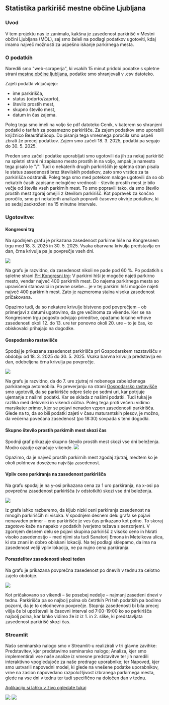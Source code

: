 ## Statistika parkirišč mestne občine Ljubljana

### Uvod 
V tem projektu nas je zanimalo, kakšna je zasedenost parkirišč v Mestni občini Ljubljana (MOL), saj smo želeli na podlagi podatkov ugotoviti, kdaj imamo največ možnosti za uspešno iskanje parkirnega mesta.



### O podatkih
Naredili smo "web-scraperja", ki vsakih 15 minut pridobi podatke s spletne strani [mestne občine ljubljana](https://www.lpt.si/parkirisca/informacije-za-parkiranje/prikaz-zasedenosti-parkirisc),
podatke smo shranjevali v .csv datoteko.

Zajeti podatki vključujejo:

- ime parkirišča,
- status (odprto/zaprto),
- število prostih mest,
- skupno število mest,
- datum in čas zajema.

Poleg tega smo imeli na voljo še pdf datoteko Cenik, v katerem so shranjeni podatki o tarifah za posamezno parkirišče.
Za zajem podatkov smo uporabili knjižnico BeautifulSoup.
Do pisanja tega vmesnega poročila smo uspeli zbrati že precej podatkov. Zajem smo začeli 18. 3. 2025, podatki pa segajo do 30. 5. 2025.

Preden smo začeli podatke uporabljati smo ugotovili da jih za nekaj parkirišč na spletni strani ni zapisano mesto prostih in na voljo, ampak je namesto tega pisalo le "/". Tudi o nekaterih drugih parkiriščih je spletna stran pisala le status zasedenosti brez številskih podatkov, zato smo vrstice za ta parkirišča odstranili.
Poleg tega smo med potekom naloge ugotovili da so ob nekatrih časih zapisane nelogične vrednosti - število prostih mest je bilo večje od števila vseh parkirnih mest. To smo popravili tako, da smo število prostih mest zgoraj omejili z številom parkirišč.
Kot popravek za končno poročilo, smo pri nekaterih analizah popravili časovne okvirje podatkov, ki so sedaj zaokroženi na 15 minutne intervale.

### Ugotovitve:

#### Kongresni trg
Na spodnjem grafu je prikazana zasedenost parkirne hiše na Kongresnem trgu med 18. 3. 2025 in 30. 5. 2025. Vsaka obarvana krivulja predstavlja en dan, črna krivulja pa je povprečje vseh dni.

<img src="slike/primer1.png"/>

Na grafu je razvidno, da zasedenost nikoli ne pade pod 60 %. Po podatkih s spletne strani [PH Kongresni trg](https://www.lpt.si/parkirisca/lokacije-in-opis-parkirisc/parkirisca-za-osebna-vozila/ph-kongresni-trg):
V parkirni hiši je mogoče najeti parkirno mesto, vendar največ 400 parkirnih mest. Do najema parkirnega mesta so upravičeni stanovalci in pravne osebe...
je v tej parkirni hiši mogoče najeti največ 400 parkirnih mest. Zato je razmeroma stalna visoka zasedenost pričakovana.

Opazimo tudi, da so nekatere krivulje bistveno pod povprečjem – ob primerjavi z datumi ugotovimo, da gre večinoma za vikende. Ker se na Kongresnem trgu pogosto odvijajo prireditve, 
opažamo lokalne vrhove zasedenosti okoli 12. do 13. ure ter ponovno okoli 20. ure – to je čas, ko obiskovalci prihajajo na dogodke.

#### Gospodarsko rastavišče
Spodaj je prikazana zasedenost parkirišča pri Gospodarskem razstavišču v obdobju od 18. 3. 2025 do 30. 5. 2025. Vsaka barvna krivulja predstavlja en dan, odebeljena črna krivulja pa povprečje.

<img src="slike/primer2.png"/>

Na grafu je razvidno, da do 7. ure zjutraj ni nobenega zabeleženega parkiranega avtomobila. Po preverjanju na strani [Gospodarsko rastavišče](https://www.lpt.si/parkirisca/lokacije-in-opis-parkirisc/parkirisca-za-osebna-vozila/gospodarsko-razstavisce) 
smo ugotovili, da se parkirišče odpre šele po sedmi uri, kar potrjuje ujemanje z našimi podatki.
Kar se sklada z našimi podatki.
Tudi tukaj je razlika med delovniki in vikendi očitna. 
Poleg tega proti večeru vidimo marsikater primer, kjer se pojavi nenaden vzpon zasedenosti parkirišča. Glede na to, da so bili podatki zajeti v času maturantskih plesov, je možno, da večerna povečana zasedenost (po 18:30) sovpada s temi dogodki.

#### Skupno število prostih parkirnih mest skozi čas
Spodnji graf prikazuje skupno število prostih mest skozi vse dni beleženja. Modro ozadje označuje vikende.
<img src="slike/primer8.png"/>

Opazimo, da je največ prostih parkirnih mest zgodaj zjutraj, medtem ko je okoli poldneva dosežena najvišja zasedenost.



#### Vpliv cene parkiranja na zasedenost parkirišča

Na grafu spodaj je na y-osi prikazana cena za 1 uro parkiranja, na x-osi pa povprečna zasedenost parkirišča (v odstotkih) skozi vse dni beleženja.

<img src="slike/primer3.png"/>

Iz grafa lahko razberemo, da kljub nizki ceni parkiranja zasedenost na mnogih parkiriščih ni visoka.
V spodnjem desnem delu grafa se pojavi nenavaden primer – eno parkirišče je ves čas prikazano kot polno. To skoraj zagotovo kaže na napako v podatkih (verjetno težava s senzorjem).
V zgornjem desnem delu se pojavi skupina parkirišč z visoko ceno in hkrati visoko zasedenostjo – med njimi sta tudi Sanatorij Emona in Metelkova ulica, ki sta znani in dobro obiskani lokaciji.
Na tej podlagi sklepamo, da ima na zasedenost večji vpliv lokacija, ne pa nujno cena parkiranja.

#### Porazdelitev zasedenosti skozi teden
Na grafu je prikazana povprečna zasedenost po dnevih v tednu za celotno zajeto obdobje.

<img src="slike/primer5.png"/>

Kot pričakovano so vikendi – še posebej nedelje – najmanj zasedeni dnevi v tednu. Parkirišča pa so najbolj polna ob četrtkih
Pri teh podatkih pa bodimo pozorni, da je to celodnevno povprečje.
Stopnja zasedenosti  bi bila precej višja če bi upoštevali le časovni interval od 7:00-19:00 ko so parkirišča najbolj polna, kar lahko vidimo že iz iz 1. in 2. slike, ki predstavljata zasedenost parkirišč skozi čas.

### Streamlit

Našo seminarsko nalogo smo v Streamlit-u realizirali v tri glavne zavihke: Predstavitev, kjer predstavimo seminarsko nalogo; Analiza, kjer smo implementirali vse naše analize iz vmesne predstavitve ter jih naredili interaktivno vpogledujoče za naše predrage uporabnike; ter Napoved, kjer smo ustvarili napovedni model, ki glede na vnešene podatke uporabnikov, vrne na zaslon napovedano razpoložljivost izbranega parkirnega mesta, glede na vse dni v tednu ter tudi specifično na določen dan v tednu.

[Aplikacijo si lahko v živo ogledate tukaj](https://pr2519.streamlit.app/)

<img src="slike/primer6.png"/>

<img src="slike/primer7.png"/>
